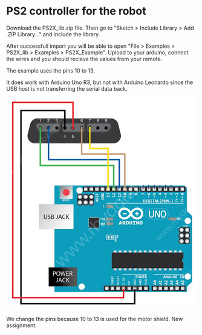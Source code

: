 # PS2 controller for the robot

Download the PS2X_lib.zip file. Then go to "Sketch > Include Library > Add .ZIP Library..." and include the library.

After successfull import you will be able to open "File > Examples > PS2X_lib > Examples > PS2X_Example". Upload to your arduino, connect the wires and you should recieve the values from your remote.

The example uses the pins 10 to 13.

It does work with Arduino Uno R3, but not with Arduino Leonardo since the USB host is not transferring the serial data back.

![Connection](ps2_arduino_test.jpg)

We change the pins because 10 to 13 is used for the motor shield. New assignment:
